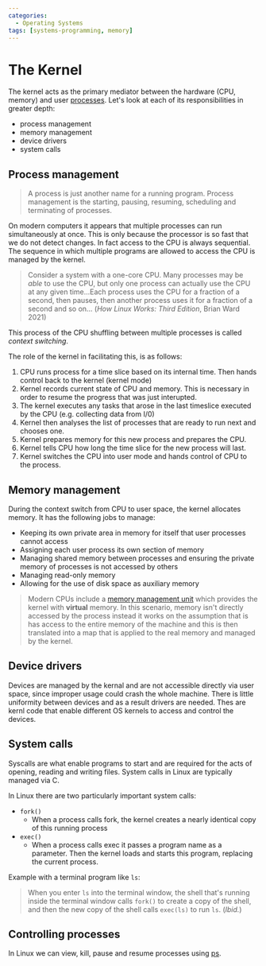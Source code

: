 ```yaml
---
categories:
  - Operating Systems
tags: [systems-programming, memory]
---
```


# The Kernel

The kernel acts as the primary mediator between the hardware (CPU, memory) and
user [processes](../Programming_Languages/Shell_Scripting/Processes.md). Let's
look at each of its responsibilities in greater depth:

- process management
- memory management
- device drivers
- system calls

## Process management

> A process is just another name for a running program. Process management is
> the starting, pausing, resuming, scheduling and terminating of processes.

On modern computers it appears that multiple processes can run simultaneously at
once. This is only because the processor is so fast that we do not detect
changes. In fact access to the CPU is always sequential. The sequence in which
multiple programs are allowed to access the CPU is managed by the kernel.

> Consider a system with a one-core CPU. Many processes may be _able_ to use the
> CPU, but only one process can actually use the CPU at any given time...Each
> process uses the CPU for a fraction of a second, then pauses, then another
> process uses it for a fraction of a second and so on... (_How Linux Works:
> Third Edition_, Brian Ward 2021)

This process of the CPU shuffling between multiple processes is called _context
switching_.

The role of the kernel in facilitating this, is as follows:

1. CPU runs process for a time slice based on its internal time. Then hands
   control back to the kernel (kernel mode)
2. Kernel records current state of CPU and memory. This is necessary in order to
   resume the progress that was just interupted.
3. The kernel executes any tasks that arose in the last timeslice executed by
   the CPU (e.g. collecting data from I/0)
4. Kernel then analyses the list of processes that are ready to run next and
   chooses one.
5. Kernel prepares memory for this new process and prepares the CPU.
6. Kernel tells CPU how long the time slice for the new process will last.
7. Kernel switches the CPU into user mode and hands control of CPU to the
   process.

## Memory management

During the context switch from CPU to user space, the kernel allocates memory.
It has the following jobs to manage:

- Keeping its own private area in memory for itself that user processes cannot
  access
- Assigning each user process its own section of memory
- Managing shared memory between processes and ensuring the private memory of
  processes is not accessed by others
- Managing read-only memory
- Allowing for the use of disk space as auxiliary memory

> Modern CPUs include a
> [memory management unit](/Operating_Systems/Virtual_memory_and_the_MMU.md#the-memory-management-unit-mmu)
> which provides the kernel with **virtual** memory. In this scenario, memory
> isn't directly accessed by the process instead it works on the assumption that
> is has access to the entire memory of the machine and this is then translated
> into a map that is applied to the real memory and managed by the kernel.

## Device drivers

Devices are managed by the kernal and are not accessible directly via user
space, since improper usage could crash the whole machine. There is little
uniformity between devices and as a result drivers are needed. Thes are kernl
code that enable different OS kernels to access and control the devices.

## System calls

Syscalls are what enable programs to start and are required for the acts of
opening, reading and writing files. System calls in Linux are typically managed
via C.

In Linux there are two particularly important system calls:

- `fork()`
  - When a process calls fork, the kernel creates a nearly identical copy of
    this running process
- `exec()`
  - When a process calls exec it passes a program name as a parameter. Then the
    kernel loads and starts this program, replacing the current process.

Example with a terminal program like `ls`:

> When you enter `ls` into the terminal window, the shell that's running inside
> the terminal window calls `fork()` to create a copy of the shell, and then the
> new copy of the shell calls `exec(ls)` to run `ls`. (_Ibid._)

## Controlling processes

In Linux we can view, kill, pause and resume processes using
[ps](../Programming_Languages/Shell_Scripting/Processes.md).
